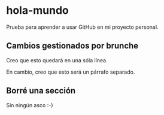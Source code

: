 # hola-mundo
Prueba para aprender a usar GitHub en mi proyecto personal.

## Cambios gestionados por brunche
Creo que esto quedará en
una sóla línea.

En cambio, creo que esto será un párrafo separado.
## Borré una sección
Sin ningún asco :-)
